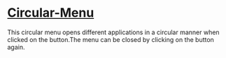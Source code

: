 # [Circular-Menu](https://yadunandana03.github.io/Circular-Menu/)

This circular menu opens different applications in a circular manner when clicked on the button.The menu can be closed by clicking on the button again.
